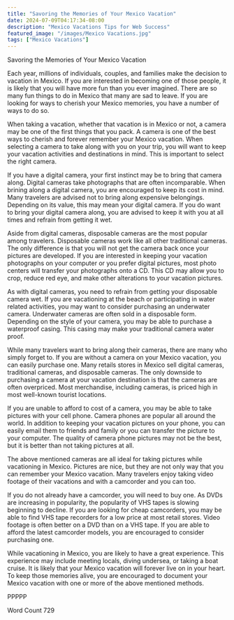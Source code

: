 ```yaml
---
title: "Savoring the Memories of Your Mexico Vacation"
date: 2024-07-09T04:17:34-08:00
description: "Mexico Vacations Tips for Web Success"
featured_image: "/images/Mexico Vacations.jpg"
tags: ["Mexico Vacations"]
---
```


Savoring the Memories of Your Mexico Vacation

Each year, millions of individuals, couples, and families make the decision to vacation in Mexico.  If you are interested in becoming one of those people, it is likely that you will have more fun than you ever imagined.  There are so many fun things to do in Mexico that many are sad to leave.  If you are looking for ways to cherish your Mexico memories, you have a number of ways to do so.

When taking a vacation, whether that vacation is in Mexico or not, a camera may be one of the first things that you pack.  A camera is one of the best ways to cherish and forever remember your Mexico vacation. When selecting a camera to take along with you on your trip, you will want to keep your vacation activities and destinations in mind.  This is important to select the right camera.

If you have a digital camera, your first instinct may be to bring that camera along.  Digital cameras take photographs that are often incomparable.  When brining along a digital camera, you are encouraged to keep its cost in mind.  Many travelers are advised not to bring along expensive belongings.  Depending on its value, this may mean your digital camera.  If you do want to bring your digital camera along, you are advised to keep it with you at all times and refrain from getting it wet.

Aside from digital cameras, disposable cameras are the most popular among travelers.  Disposable cameras work like all other traditional cameras.  The only difference is that you will not get the camera back once your pictures are developed.  If you are interested in keeping your vacation photographs on your computer or you prefer digital pictures, most photo centers will transfer your photographs onto a CD. This CD may allow you to crop, reduce red eye, and make other alterations to your vacation pictures. 

As with digital cameras, you need to refrain from getting your disposable camera wet.  If you are vacationing at the beach or participating in water related activities, you may want to consider purchasing an underwater camera.  Underwater cameras are often sold in a disposable form. Depending on the style of your camera, you may be able to purchase a waterproof casing.  This casing may make your traditional camera water proof.  

While many travelers want to bring along their cameras, there are many who simply forget to.  If you are without a camera on your Mexico vacation, you can easily purchase one.  Many retails stores in Mexico sell digital cameras, traditional cameras, and disposable cameras.  The only downside to purchasing a camera at your vacation destination is that the cameras are often overpriced.  Most merchandise, including cameras, is priced high in most well-known tourist locations.

If you are unable to afford to cost of a camera, you may be able to take pictures with your cell phone.  Camera phones are popular all around the world. In addition to keeping your vacation pictures on your phone, you can easily email them to friends and family or you can transfer the picture to your computer.  The quality of camera phone pictures may not be the best, but it is better than not taking pictures at all.

The above mentioned cameras are all ideal for taking pictures while vacationing in Mexico.  Pictures are nice, but they are not only way that you can remember your Mexico vacation. Many travelers enjoy taking video footage of their vacations and with a camcorder and you can too.  

If you do not already have a camcorder, you will need to buy one.  As DVDs are increasing in popularity, the popularity of VHS tapes is slowing beginning to decline.  If you are looking for cheap camcorders, you may be able to find VHS tape recorders for a low price at most retail stores.  Video footage is often better on a DVD than on a VHS tape.  If you are able to afford the latest camcorder models, you are encouraged to consider purchasing one.  

While vacationing in Mexico, you are likely to have a great experience.  This experience may include meeting locals, diving undersea, or taking a boat cruise.  It is likely that your Mexico vacation will forever live on in your heart. To keep those memories alive, you are encouraged to document your Mexico vacation with one or more of the above mentioned methods.

PPPPP

Word Count 729

